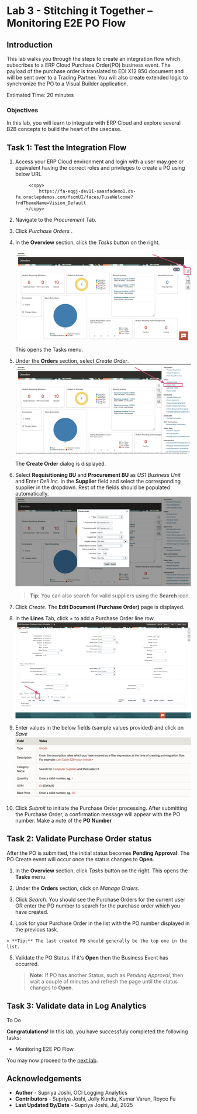# Lab 3 - Stitching it Together – Monitoring E2E PO Flow

## Introduction

This lab walks you through the steps to create an integration flow which subscribes to a ERP Cloud Purchase Order(PO) business event. The payload of the purchase order is translated to EDI X12 850 document and will be sent over to a Trading Partner. You will also create extended logic to synchronize the PO to a Visual Builder application.

Estimated Time: 20 minutes

### Objectives
In this lab, you will learn to integrate with ERP Cloud and explore several B2B concepts to build the heart of the usecase.

## Task 1: Test the Integration Flow

 1. Access your ERP Cloud environment and login with a user may.gee or equivalent having the correct roles and privileges to create a PO using below URL
    ```
         <copy>
             https://fa-eqgj-dev11-saasfademo1.ds-fa.oraclepdemos.com/fscmUI/faces/FuseWelcome?fndThemeName=Vision_Default
        </copy>   
    ```
    
 2. Navigate to the <em> Procurement </em> Tab.

 3. Click <em> Purchase Orders </em> .

 4. In the **Overview** section, click the <em>Tasks</em> button on the right. 
   
    ![task-button](images/task-button.jpg) 

    This opens the Tasks menu.

 5. Under the **Orders** section, select <em>Create Order</em>. 
    ![create-order-section](images/create-order-link.jpg) 

    The **Create Order** dialog is displayed. 

 6. Select **Requisitioning BU** and **Procurement BU** as <em>US1 Business Unit</em> and Enter <em>Dell Inc.</em> in the **Supplier** field and select the corresponding supplier in the dropdown. Rest of the fields should be populated automatically.  
 ![create-order-details](images/create-order-details.jpg)          
 
      
      > **Tip:** You can also search for valid suppliers using the **Search** icon.

 7. Click <em>Create</em>. The **Edit Document (Purchase Order)** page is displayed. 

 8. In the **Lines** Tab, click <em>+</em> to add a Purchase Order line row. 
  ![add-po](images/add-po.jpg) 

 9. Enter values in the below fields (sample values provided) and click on <em>Save</em>
    ![line-item-details](images/line-item-table.jpg) 

 10. Click <em>Submit</em> to initiate the Purchase Order processing. After submitting the Purchase Order, a confirmation message will appear with the PO number. Make a note of the **PO Number**


## Task 2: Validate Purchase Order status

After the PO is submitted, the initial status becomes **Pending Approval**. The PO Create event will occur once the status changes to **Open**.

 1.  In the **Overview** section, click <em>Tasks</em> button on the right. This opens the **Tasks** menu.

 2.  Under the **Orders** section, click on <em>Manage Orders</em>.

 3.  Click <em>Search</em>. You should see the Purchase Orders for the current user OR enter the PO number to search for the purchase order which you have created.

 4.  Look for your Purchase Order in the list with the PO number displayed in the previous task.

    > **Tip:** The last created PO should generally be the top one in the list. 

 5. Validate the PO Status. If it's **Open** then the Business Event has occurred.

    > **Note:** If PO has another Status, such as <em>Pending Approval</em>, then wait a couple of minutes and refresh the page until the status changes to **Open**. 


## Task 3: Validate data in Log Analytics

To Do


**Congratulations!** In this lab, you have successfuly completed the following tasks:
- Monitoring E2E PO Flow

You may now proceed to the [next lab](#next).

## Acknowledgements
* **Author** - Supriya Joshi, OCI Logging Analytics
* **Contributors** -  Supriya Joshi, Jolly Kundu, Kumar Varun, Royce Fu
* **Last Updated By/Date** - Supriya Joshi, Jul, 2025
